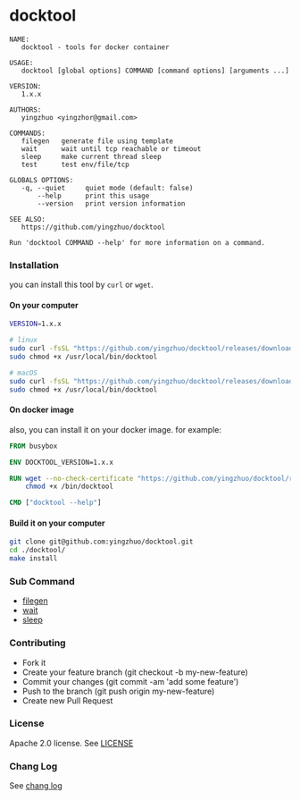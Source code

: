 # docktool

```
NAME:
   docktool - tools for docker container

USAGE:
   docktool [global options] COMMAND [command options] [arguments ...]

VERSION:
   1.x.x

AUTHORS:
   yingzhuo <yingzhor@gmail.com>

COMMANDS:
   filegen   generate file using template
   wait      wait until tcp reachable or timeout
   sleep     make current thread sleep
   test      test env/file/tcp

GLOBALS OPTIONS:
   -q, --quiet     quiet mode (default: false)
       --help      print this usage
       --version   print version information

SEE ALSO:
   https://github.com/yingzhuo/docktool

Run 'docktool COMMAND --help' for more information on a command.

```

### Installation

you can install this tool by `curl` or `wget`.

#### On your computer

```bash
VERSION=1.x.x

# linux
sudo curl -fsSL "https://github.com/yingzhuo/docktool/releases/download/$VERSION/docktool-linux-amd64-$VERSION" -o /usr/local/bin/docktool
sudo chmod +x /usr/local/bin/docktool

# macOS
sudo curl -fsSL "https://github.com/yingzhuo/docktool/releases/download/$VERSION/docktool-darwin-amd64-$VERSION" -o /usr/local/bin/docktool
sudo chmod +x /usr/local/bin/docktool
```

#### On docker image

also, you can install it on your docker image. for example:

```dockerfile
FROM busybox

ENV DOCKTOOL_VERSION=1.x.x

RUN wget --no-check-certificate "https://github.com/yingzhuo/docktool/releases/download/$DOCKTOOL_VERSION/docktool-linux-amd64-$DOCKTOOL_VERSION" -O /bin/docktool && \
    chmod +x /bin/docktool

CMD ["docktool --help"]
```

#### Build it on your computer

```bash
git clone git@github.com:yingzhuo/docktool.git
cd ./docktool/
make install
```

### Sub Command

* [filegen](./.github/filegen.md)
* [wait](./.github/wait.md)
* [sleep](./.github/sleep.md)

### Contributing

* Fork it
* Create your feature branch (git checkout -b my-new-feature)
* Commit your changes (git commit -am 'add some feature')
* Push to the branch (git push origin my-new-feature)
* Create new Pull Request

### License

Apache 2.0 license. See [LICENSE](./LICENSE)

### Chang Log

See [chang log](./CHANGELOG.md)
